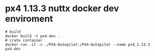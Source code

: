 # px4 1.13.3 nuttx docker dev enviroment

```shell
# build
docker build -t px4-dev .
# crate container
docker run -it -v ./PX4-Autopilot:/PX4-Autopilot --name px4_1.13.3 px4-dev
```